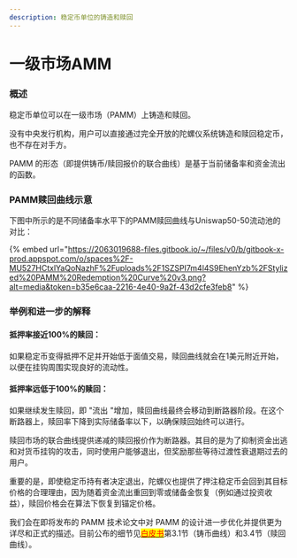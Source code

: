 ```yaml
---
description: 稳定币单位的铸造和赎回
---
```


# 一级市场AMM

### 概述

稳定币单位可以在一级市场（PAMM）上铸造和赎回。

没有中央发行机构，用户可以直接通过完全开放的陀螺仪系统铸造和赎回稳定币，也不存在对手方。

PAMM 的形态（即提供铸币/赎回报价的联合曲线）是基于当前储备率和资金流出的函数。

### PAMM赎回曲线示意

下图中所示的是不同储备率水平下的PAMM赎回曲线与Uniswap50-50流动池的对比：

{% embed url="https://2063019688-files.gitbook.io/~/files/v0/b/gitbook-x-prod.appspot.com/o/spaces%2F-MU527HCtxlYaQoNazhF%2Fuploads%2F1SZSPI7m4l4S9EhenYzb%2FStylized%20PAMM%20Redemption%20Curve%20v3.png?alt=media&token=b35e6caa-2216-4e40-9a2f-43d2cfe3feb8" %}

### 举例和进一步的解释

#### 抵押率接近100%的赎回：

如果稳定币变得抵押不足并开始低于面值交易，赎回曲线就会在1美元附近开始，以便在挂钩周围实现良好的流动性。

#### 抵押率远低于100%的赎回：

如果继续发生赎回，即 "流出 "增加，赎回曲线最终会移动到断路器阶段。在这个断路器上，赎回率下降到实际储备率以下，以确保赎回始终可以进行。

赎回市场的联合曲线提供递减的赎回报价作为断路器。其目的是为了抑制资金出逃和对货币挂钩的攻击，同时使用户能够退出，但奖励那些等待过渡性衰退期过去的用户。

重要的是，即使稳定币持有者决定退出，陀螺仪也提供了押注稳定币会回到其目标价格的合理理由，因为随着资金流出重回到零或储备金恢复（例如通过投资收益），赎回价格会在算法下恢复到锚定价格。

我们会在即将发布的 PAMM 技术论文中对 PAMM 的设计进一步优化并提供更为详尽和正式的描述。目前公布的细节见[<mark style="color:red;">白皮书</mark>](https://gyro.finance/pdfs/Gyroscope\_Lite\_Paper.pdf)第3.1节（铸币曲线）和3.4节（赎回曲线）。
